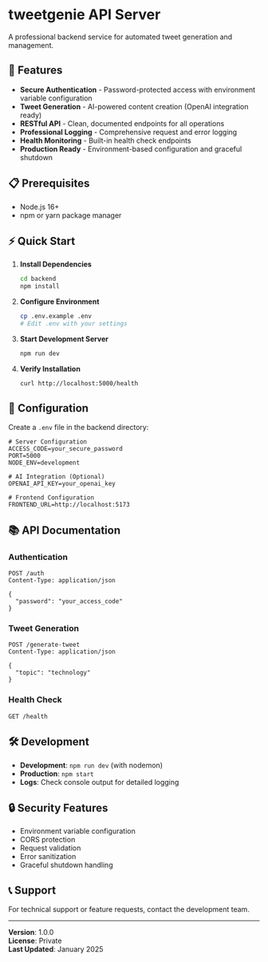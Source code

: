 # tweetgenie API Server

A professional backend service for automated tweet generation and management.

## 🚀 Features

- **Secure Authentication** - Password-protected access with environment variable configuration
- **Tweet Generation** - AI-powered content creation (OpenAI integration ready)
- **RESTful API** - Clean, documented endpoints for all operations
- **Professional Logging** - Comprehensive request and error logging
- **Health Monitoring** - Built-in health check endpoints
- **Production Ready** - Environment-based configuration and graceful shutdown

## 📋 Prerequisites

- Node.js 16+ 
- npm or yarn package manager

## ⚡ Quick Start

1. **Install Dependencies**
   ```bash
   cd backend
   npm install
   ```

2. **Configure Environment**
   ```bash
   cp .env.example .env
   # Edit .env with your settings
   ```

3. **Start Development Server**
   ```bash
   npm run dev
   ```

4. **Verify Installation**
   ```bash
   curl http://localhost:5000/health
   ```

## 🔧 Configuration

Create a `.env` file in the backend directory:

```env
# Server Configuration
ACCESS_CODE=your_secure_password
PORT=5000
NODE_ENV=development

# AI Integration (Optional)
OPENAI_API_KEY=your_openai_key

# Frontend Configuration
FRONTEND_URL=http://localhost:5173
```

## 📚 API Documentation

### Authentication
```http
POST /auth
Content-Type: application/json

{
  "password": "your_access_code"
}
```

### Tweet Generation
```http
POST /generate-tweet
Content-Type: application/json

{
  "topic": "technology"
}
```

### Health Check
```http
GET /health
```

## 🛠️ Development

- **Development**: `npm run dev` (with nodemon)
- **Production**: `npm start`
- **Logs**: Check console output for detailed logging

## 🔒 Security Features

- Environment variable configuration
- CORS protection
- Request validation
- Error sanitization
- Graceful shutdown handling

## 📞 Support

For technical support or feature requests, contact the development team.

---

**Version**: 1.0.0  
**License**: Private  
**Last Updated**: January 2025

